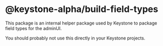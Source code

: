 # @keystone-alpha/build-field-types

This package is an internal helper package used by Keystone to package field types for the adminUI.

You should probably not use this directly in your Keystone projects.
